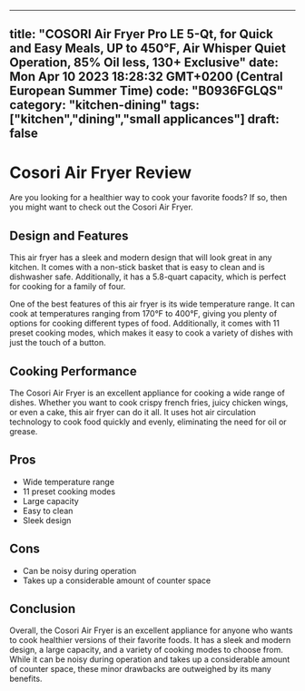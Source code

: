 
---
title: "COSORI Air Fryer Pro LE 5-Qt, for Quick and Easy Meals, UP to 450℉, Air Whisper Quiet Operation, 85% Oil less, 130+ Exclusive" 
date: Mon Apr 10 2023 18:28:32 GMT+0200 (Central European Summer Time)
code: "B0936FGLQS"
category: "kitchen-dining"
tags: ["kitchen","dining","small applicances"] 
draft: false
---
    
# Cosori Air Fryer Review

Are you looking for a healthier way to cook your favorite foods? If so, then you might want to check out the Cosori Air Fryer.

## Design and Features

This air fryer has a sleek and modern design that will look great in any kitchen. It comes with a non-stick basket that is easy to clean and is dishwasher safe. Additionally, it has a 5.8-quart capacity, which is perfect for cooking for a family of four.

One of the best features of this air fryer is its wide temperature range. It can cook at temperatures ranging from 170°F to 400°F, giving you plenty of options for cooking different types of food. Additionally, it comes with 11 preset cooking modes, which makes it easy to cook a variety of dishes with just the touch of a button.

## Cooking Performance

The Cosori Air Fryer is an excellent appliance for cooking a wide range of dishes. Whether you want to cook crispy french fries, juicy chicken wings, or even a cake, this air fryer can do it all. It uses hot air circulation technology to cook food quickly and evenly, eliminating the need for oil or grease.

## Pros

- Wide temperature range
- 11 preset cooking modes
- Large capacity
- Easy to clean
- Sleek design

## Cons

- Can be noisy during operation
- Takes up a considerable amount of counter space

## Conclusion

Overall, the Cosori Air Fryer is an excellent appliance for anyone who wants to cook healthier versions of their favorite foods. It has a sleek and modern design, a large capacity, and a variety of cooking modes to choose from. While it can be noisy during operation and takes up a considerable amount of counter space, these minor drawbacks are outweighed by its many benefits.